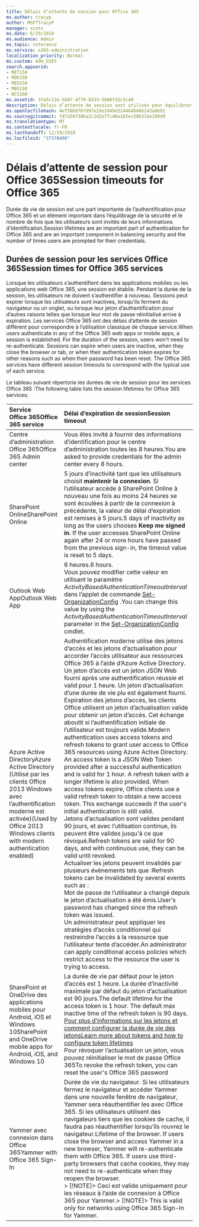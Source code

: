 ```yaml
---
title: Délais d’attente de session pour Office 365
ms.author: tracyp
author: MSFTTracyP
manager: scotv
ms.date: 6/29/2018
ms.audience: Admin
ms.topic: reference
ms.service: o365-administration
localization_priority: Normal
ms.custom: Adm_O365
search.appverid:
- MET150
- MOE150
- MED150
- MBS150
- BCS160
ms.assetid: 37a5c116-5b07-4f70-8333-5b86fd2c3c40
description: Délais d’attente de session sont utilisés pour équilibrer la sécurité et facilité d’accès dans les applications de client Office 365.
ms.openlocfilehash: 4ef50b876fd97e2de2449d324464b466243a6691
ms.sourcegitcommit: fd7a56f38ba2c2d2e7fcd6e165ec58b31be299d9
ms.translationtype: MT
ms.contentlocale: fr-FR
ms.lasthandoff: 12/19/2018
ms.locfileid: "27378490"
---
```

# <a name="session-timeouts-for-office-365"></a><span data-ttu-id="268df-103">Délais d’attente de session pour Office 365</span><span class="sxs-lookup"><span data-stu-id="268df-103">Session timeouts for Office 365</span></span>

<span data-ttu-id="268df-104">Durée de vie de session est une part importante de l’authentification pour Office 365 et un élément important dans l’équilibrage de la sécurité et le nombre de fois que les utilisateurs sont invités de leurs informations d’identification.</span><span class="sxs-lookup"><span data-stu-id="268df-104">Session lifetimes are an important part of authentication for Office 365 and are an important component in balancing security and the number of times users are prompted for their credentials.</span></span>
  
## <a name="session-times-for-office-365-services"></a><span data-ttu-id="268df-105">Durées de session pour les services Office 365</span><span class="sxs-lookup"><span data-stu-id="268df-105">Session times for Office 365 services</span></span>

<span data-ttu-id="268df-p101">Lorsque les utilisateurs s’authentifient dans les applications mobiles ou les applications web Office 365, une session est établie. Pendant la durée de la session, les utilisateurs ne doivent s’authentifier à nouveau. Sessions peut expirer lorsque les utilisateurs sont inactives, lorsqu’ils ferment du navigateur ou un onglet, ou lorsque leur jeton d’authentification pour d’autres raisons telles que lorsque leur mot de passe réinitialisé arrive à expiration. Les services Office 365 ont des délais d’attente de session différent pour correspondre à l’utilisation classique de chaque service.</span><span class="sxs-lookup"><span data-stu-id="268df-p101">When users authenticate in any of the Office 365 web apps or mobile apps, a session is established. For the duration of the session, users won't need to re-authenticate. Sessions can expire when users are inactive, when they close the browser or tab, or when their authentication token expires for other reasons such as when their password has been reset. The Office 365 services have different session timeouts to correspond with the typical use of each service.</span></span>
  
<span data-ttu-id="268df-110">Le tableau suivant répertorie les durées de vie de session pour les services Office 365 :</span><span class="sxs-lookup"><span data-stu-id="268df-110">The following table lists the session lifetimes for Office 365 services:</span></span>
  
|<span data-ttu-id="268df-111">**Service Office 365**</span><span class="sxs-lookup"><span data-stu-id="268df-111">**Office 365 service**</span></span>|<span data-ttu-id="268df-112">**Délai d’expiration de session**</span><span class="sxs-lookup"><span data-stu-id="268df-112">**Session timeout**</span></span>|
|:-----|:-----|
|<span data-ttu-id="268df-113">Centre d’administration Office 365</span><span class="sxs-lookup"><span data-stu-id="268df-113">Office 365 Admin center</span></span>  <br/> |<span data-ttu-id="268df-114">Vous êtes invité à fournir des informations d’identification pour le centre d’administration toutes les 8 heures.</span><span class="sxs-lookup"><span data-stu-id="268df-114">You are asked to provide credentials for the admin center every 8 hours.</span></span>  <br/> |
|<span data-ttu-id="268df-115">SharePoint Online</span><span class="sxs-lookup"><span data-stu-id="268df-115">SharePoint Online</span></span>  <br/> |<span data-ttu-id="268df-p102">5 jours d’inactivité tant que les utilisateurs choisit **maintenir la connexion**. Si l’utilisateur accède à SharePoint Online à nouveau une fois au moins 24 heures se sont écoulées à partir de la connexion à précédente, la valeur de délai d’expiration est remises à 5 jours.</span><span class="sxs-lookup"><span data-stu-id="268df-p102">5 days of inactivity as long as the users chooses **Keep me signed in**. If the user accesses SharePoint Online again after 24 or more hours have passed from the previous sign-in, the timeout value is reset to 5 days.  </span></span><br/> |
|<span data-ttu-id="268df-118">Outlook Web App</span><span class="sxs-lookup"><span data-stu-id="268df-118">Outlook Web App</span></span>  <br/> |<span data-ttu-id="268df-119">6 heures.</span><span class="sxs-lookup"><span data-stu-id="268df-119">6 hours.</span></span>  <br/> <span data-ttu-id="268df-120">Vous pouvez modifier cette valeur en utilisant le paramètre _ActivityBasedAuthenticationTimeoutInterval_ dans l’applet de commande [Set-OrganizationConfig](https://go.microsoft.com/fwlink/p/?LinkId=615378) .</span><span class="sxs-lookup"><span data-stu-id="268df-120">You can change this value by using the  _ActivityBasedAuthenticationTimeoutInterval_ parameter in the [Set-OrganizationConfig](https://go.microsoft.com/fwlink/p/?LinkId=615378) cmdlet.</span></span>  <br/> |
|<span data-ttu-id="268df-121">Azure Active Directory</span><span class="sxs-lookup"><span data-stu-id="268df-121">Azure Active Directory</span></span>  <br/> <span data-ttu-id="268df-122">(Utilisé par les clients Office 2013 Windows avec l’authentification moderne est activée)</span><span class="sxs-lookup"><span data-stu-id="268df-122">(Used by Office 2013 Windows clients with modern authentication enabled)</span></span>  <br/> | <span data-ttu-id="268df-p103">Authentification moderne utilise des jetons d’accès et les jetons d’actualisation pour accorder l’accès utilisateur aux ressources Office 365 à l’aide d’Azure Active Directory. Un jeton d’accès est un jeton JSON Web fourni après une authentification réussie et valid pour 1 heure. Un jeton d’actualisation d’une durée de vie plu est également fourni. Expiration des jetons d’accès, les clients Office utilisent un jeton d’actualisation valide pour obtenir un jeton d’accès. Cet échange aboutit si l’authentification initiale de l’utilisateur est toujours valide.</span><span class="sxs-lookup"><span data-stu-id="268df-p103">Modern authentication uses access tokens and refresh tokens to grant user access to Office 365 resources using Azure Active Directory. An access token is a JSON Web Token provided after a successful authentication and is valid for 1 hour. A refresh token with a longer lifetime is also provided. When access tokens expire, Office clients use a valid refresh token to obtain a new access token. This exchange succeeds if the user's initial authentication is still valid.</span></span>  <br/>  <span data-ttu-id="268df-128">Jetons d’actualisation sont valides pendant 90 jours, et avec l’utilisation continue, ils peuvent être valides jusqu'à ce que révoqué.</span><span class="sxs-lookup"><span data-stu-id="268df-128">Refresh tokens are valid for 90 days, and with continuous use, they can be valid until revoked.</span></span>  <br/>  <span data-ttu-id="268df-129">Actualiser les jetons peuvent invalidés par plusieurs événements tels que :</span><span class="sxs-lookup"><span data-stu-id="268df-129">Refresh tokens can be invalidated by several events such as :</span></span>  <br/>  <span data-ttu-id="268df-130">Mot de passe de l’utilisateur a changé depuis le jeton d’actualisation a été émis.</span><span class="sxs-lookup"><span data-stu-id="268df-130">User's password has changed since the refresh token was issued.</span></span>  <br/>  <span data-ttu-id="268df-131">Un administrateur peut appliquer les stratégies d’accès conditionnel qui restreindre l’accès à la ressource que l’utilisateur tente d’accéder.</span><span class="sxs-lookup"><span data-stu-id="268df-131">An administrator can apply conditional access policies which restrict access to the resource the user is trying to access.</span></span>  <br/> |
|<span data-ttu-id="268df-132">SharePoint et OneDrive des applications mobiles pour Android, iOS et Windows 10</span><span class="sxs-lookup"><span data-stu-id="268df-132">SharePoint and OneDrive mobile apps for Android, iOS, and Windows 10</span></span>  <br/> |<span data-ttu-id="268df-p104">La durée de vie par défaut pour le jeton d’accès est 1 heure. La durée d’inactivité maximale par défaut du jeton d’actualisation est 90 jours.</span><span class="sxs-lookup"><span data-stu-id="268df-p104">The default lifetime for the access token is 1 hour. The default max inactive time of the refresh token is 90 days.  </span></span><br/> [<span data-ttu-id="268df-135">Pour plus d’informations sur les jetons et comment configurer la durée de vie des jetons</span><span class="sxs-lookup"><span data-stu-id="268df-135">Learn more about tokens and how to configure token lifetimes</span></span>](https://docs.microsoft.com/en-us/azure/active-directory/active-directory-configurable-token-lifetimes) <br/> <span data-ttu-id="268df-136">Pour révoquer l’actualisation un jeton, vous pouvez réinitialiser le mot de passe Office 365</span><span class="sxs-lookup"><span data-stu-id="268df-136">To revoke the refresh token, you can reset the user's Office 365 password</span></span>  <br/> |
|<span data-ttu-id="268df-137">Yammer avec connexion dans Office 365</span><span class="sxs-lookup"><span data-stu-id="268df-137">Yammer with Office 365 Sign-In</span></span>  <br/> |<span data-ttu-id="268df-p105">Durée de vie du navigateur. Si les utilisateurs fermez le navigateur et accéder Yammer dans une nouvelle fenêtre de navigateur, Yammer sera réauthentifier les avec Office 365. Si les utilisateurs utilisent des navigateurs tiers que les cookies de cache, il faudra pas réauthentifier lorsqu’ils rouvrez le navigateur.</span><span class="sxs-lookup"><span data-stu-id="268df-p105">Lifetime of the browser. If users close the browser and access Yammer in a new browser, Yammer will re-authenticate them with Office 365. If users use third-party browsers that cache cookies, they may not need to re-authenticate when they reopen the browser.  </span></span><br/> <span data-ttu-id="268df-141">> [!NOTE]> Ceci est valide uniquement pour les réseaux à l’aide de connexion à Office 365 pour Yammer.</span><span class="sxs-lookup"><span data-stu-id="268df-141">> [!NOTE]> This is valid only for networks using Office 365 Sign-In for Yammer.</span></span>           |
   


